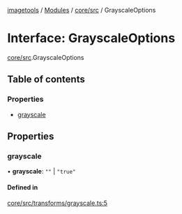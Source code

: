 [imagetools](../README.md) / [Modules](../modules.md) / [core/src](../modules/core_src.md) / GrayscaleOptions

# Interface: GrayscaleOptions

[core/src](../modules/core_src.md).GrayscaleOptions

## Table of contents

### Properties

- [grayscale](core_src.GrayscaleOptions.md#grayscale)

## Properties

### grayscale

• **grayscale**: ``""`` \| ``"true"``

#### Defined in

[core/src/transforms/grayscale.ts:5](https://github.com/JonasKruckenberg/imagetools/blob/0016446/packages/core/src/transforms/grayscale.ts#L5)
